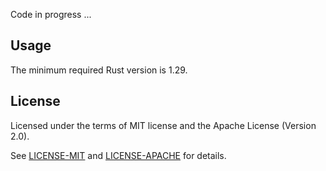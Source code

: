 Code in progress ...

<!-- Full safe avl tree written in rust with rebalance under the main root. -->

## Usage

<!-- Add this to your `Cargo.toml`: -->

<!-- ```toml
[dependencies]
avl_tree_rs = "0.5"
``` -->

The minimum required Rust version is 1.29.

## License

Licensed under the terms of MIT license and the Apache License (Version 2.0).

See [LICENSE-MIT](LICENSE-MIT) and [LICENSE-APACHE](LICENSE-APACHE) for details.